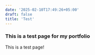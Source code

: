 ```yaml
---
date: '2025-02-10T17:49:26+05:00'
draft: false
title: 'Test'
---
```


### This is a test page for my portfolio

This is a test page!